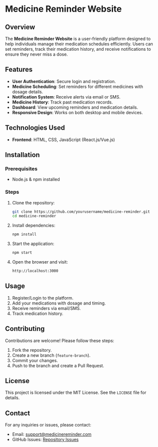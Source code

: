 # Medicine Reminder Website

## Overview
The **Medicine Reminder Website** is a user-friendly platform designed to help individuals manage their medication schedules efficiently. Users can set reminders, track their medication history, and receive notifications to ensure they never miss a dose.

## Features
- **User Authentication**: Secure login and registration.
- **Medicine Scheduling**: Set reminders for different medicines with dosage details.
- **Notification System**: Receive alerts via email or SMS.
- **Medicine History**: Track past medication records.
- **Dashboard**: View upcoming reminders and medication details.
- **Responsive Design**: Works on both desktop and mobile devices.

## Technologies Used
- **Frontend**: HTML, CSS, JavaScript (React.js/Vue.js)

## Installation
### Prerequisites
- Node.js & npm installed

### Steps
1. Clone the repository:
   ```sh
   git clone https://github.com/yourusername/medicine-reminder.git
   cd medicine-reminder
   ```
2. Install dependencies:
   ```sh
   npm install
   ```
3. Start the application:
   ```sh
   npm start
   ```
4. Open the browser and visit:
   ```sh
   http://localhost:3000
   ```

## Usage
1. Register/Login to the platform.
2. Add your medications with dosage and timing.
3. Receive reminders via email/SMS.
4. Track medication history.

## Contributing
Contributions are welcome! Please follow these steps:
1. Fork the repository.
2. Create a new branch (`feature-branch`).
3. Commit your changes.
4. Push to the branch and create a Pull Request.

## License
This project is licensed under the MIT License. See the `LICENSE` file for details.

## Contact
For any inquiries or issues, please contact:
- Email: support@medicinereminder.com
- GitHub Issues: [Repository Issues](https://github.com/yourusername/medicine-reminder/issues)

